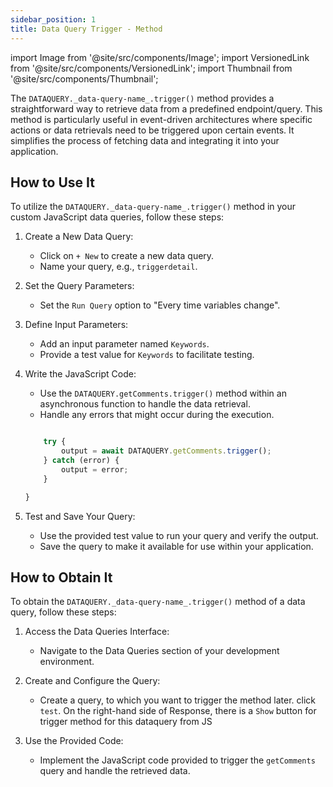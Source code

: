 ```yaml
---
sidebar_position: 1
title: Data Query Trigger - Method
---
```


import Image from '@site/src/components/Image'; import VersionedLink from '@site/src/components/VersionedLink'; import
Thumbnail from '@site/src/components/Thumbnail';

The `DATAQUERY._data-query-name_.trigger()` method provides a straightforward way to retrieve data from a predefined
endpoint/query. This method is particularly useful in event-driven architectures where specific actions or data
retrievals need to be triggered upon certain events. It simplifies the process of fetching data and integrating it into
your application.

## How to Use It

To utilize the `DATAQUERY._data-query-name_.trigger()` method in your custom JavaScript data queries, follow these
steps:

1. Create a New Data Query:

   - Click on `+ New` to create a new data query.
   - Name your query, e.g., `triggerdetail`.

2. Set the Query Parameters:

   - Set the `Run Query` option to "Every time variables change".

3. Define Input Parameters:

   - Add an input parameter named `Keywords`.
   - Provide a test value for `Keywords` to facilitate testing.

4. Write the JavaScript Code:

   - Use the `DATAQUERY.getComments.trigger()` method within an asynchronous function to handle the data retrieval.
   - Handle any errors that might occur during the execution.

   ```javascript

       try {
           output = await DATAQUERY.getComments.trigger();
       } catch (error) {
           output = error;
       }

   }
   ```

   <figure>
   <Thumbnail src="/img/app-scripting-and-code/trigger-data-query/trigger-data-query-js.jpeg" alt="variable" />
   </figure>

5. Test and Save Your Query:
   - Use the provided test value to run your query and verify the output.
   - Save the query to make it available for use within your application.

## How to Obtain It

To obtain the `DATAQUERY._data-query-name_.trigger()` method of a data query, follow these steps:

1. Access the Data Queries Interface:

   - Navigate to the Data Queries section of your development environment.

2. Create and Configure the Query:

   - Create a query, to which you want to trigger the method later. click `test`. On the right-hand side of Response,
     there is a `Show` button for trigger method for this dataquery from JS

3. Use the Provided Code:

   - Implement the JavaScript code provided to trigger the `getComments` query and handle the retrieved data.

   <figure>
   <Thumbnail src="/img/app-scripting-and-code/trigger-data-query/trigger-data-query-show.jpeg" alt="variable" />
   </figure>

   <figure>
   <Thumbnail src="/img/app-scripting-and-code/trigger-data-query/trigger-data-query-shown.jpeg" alt="variable" />
   </figure>
